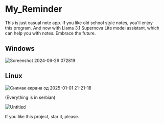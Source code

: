 # My_Reminder
This is just casual note app. If you like old school style notes, you'll enjoy this program. And now with Llama 3.1 Supernova Lite model assistant, which can help you with notes. Embrace the future.

## Windows

![Screenshot 2024-06-29 072819](https://github.com/Anonymous6598/My_Reminder/assets/121385046/0f7d159c-0b90-4a73-a1d7-8a9e2ac9450c)

## Linux

![Снимак екрана од 2025-01-01 21-21-18](https://github.com/user-attachments/assets/48f8d238-0997-46bd-b5f6-062687fb3c1c)

(Everything is in serbian)

![Untitled](https://github.com/Anonymous6598/My_Reminder/assets/121385046/943577a6-f6c7-407e-ac89-2113d345c9e3)

If you like this project, star it, please.
